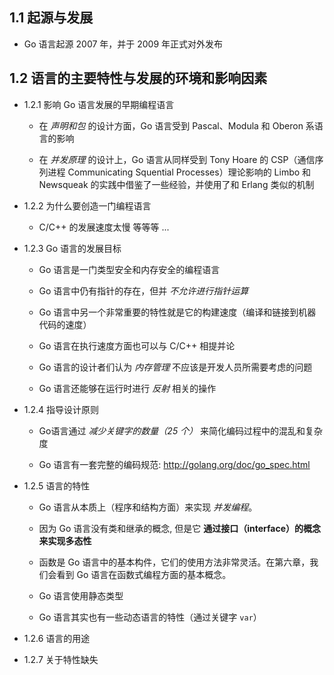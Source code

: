 ## 1.1 起源与发展
* Go 语言起源 2007 年，并于 2009 年正式对外发布



## 1.2 语言的主要特性与发展的环境和影响因素
* 1.2.1 影响 Go 语言发展的早期编程语言
    * 在 _声明和包_ 的设计方面，Go 语言受到 Pascal、Modula 和 Oberon 系语言的影响

    * 在 _并发原理_ 的设计上，Go 语言从同样受到 Tony Hoare 的 CSP（通信序列进程 Communicating Squential Processes）理论影响的 Limbo 和 Newsqueak 的实践中借鉴了一些经验，并使用了和 Erlang 类似的机制


* 1.2.2 为什么要创造一门编程语言
    * C/C++ 的发展速度太慢 等等等 ...


* 1.2.3 Go 语言的发展目标
    * Go 语言是一门类型安全和内存安全的编程语言
    
    * Go 语言中仍有指针的存在，但并 _不允许进行指针运算_

    * Go 语言中另一个非常重要的特性就是它的构建速度（编译和链接到机器代码的速度）

    * Go 语言在执行速度方面也可以与 C/C++ 相提并论

    * Go 语言的设计者们认为 _内存管理_ 不应该是开发人员所需要考虑的问题

    * Go 语言还能够在运行时进行 _反射_ 相关的操作


* 1.2.4 指导设计原则
    * Go语言通过 _减少关键字的数量（25 个）_ 来简化编码过程中的混乱和复杂度

    * Go 语言有一套完整的编码规范: http://golang.org/doc/go_spec.html


* 1.2.5 语言的特性
    * Go 语言从本质上（程序和结构方面）来实现 _并发编程_。

    * 因为 Go 语言没有类和继承的概念, 但是它 __通过接口（interface）的概念来实现多态性__

    * 函数是 Go 语言中的基本构件，它们的使用方法非常灵活。在第六章，我们会看到 Go 语言在函数式编程方面的基本概念。

    * Go 语言使用静态类型

    * Go 语言其实也有一些动态语言的特性（通过关键字 `var`）


* 1.2.6 语言的用途


* 1.2.7 关于特性缺失

